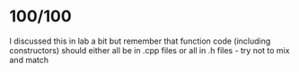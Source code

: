 100/100
============
I discussed this in lab a bit but remember that function code (including constructors) should either all be in .cpp files or all in .h files - try not to mix and match

